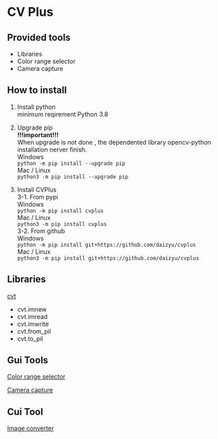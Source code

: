 # CV Plus

## Provided tools
- Libraries
- Color range selector  
- Camera capture

## How to install

1. Install python  
  minimum reqirement Python 3.8 

2. Upgrade pip  
  **!!!important!!!**  
  When upgrade is not done , the dependented library opencv-python installation nerver finish.  
  Windows  
  ```python -m pip install --upgrade pip```  
  Mac / Linux  
  ```python3 -m pip install --upgrade pip```  

3. Install CVPlus   
3-1. From pypi  
  Windows  
  ```python -m pip install cvplus```  
  Mac / Linux  
  ```python3 -m pip install cvplus```  
3-2. From github  
  Windows  
  ```python -m pip install git+https://github.com/daizyu/cvplus```  
  Mac / Linux  
  ```python3 -m pip install git+https://github.com/daizyu/cvplus``` 

## Libraries  
[cvt](./doc/lib_cvt.md "CVT Module")  
- cvt.imnew  
- cvt.imread  
- cvt.imwrite  
- cvt.from_pil  
- cvt.to_pil  
 
## Gui Tools

[Color range selector](./doc/gui_color_range_selector.md "Color range selector")  

[Camera capture](./doc/gui_color_range_selector.md "Camera capture")  


## Cui Tool  

[Image converter](./doc/cli_img_conv.md "Image converter")

